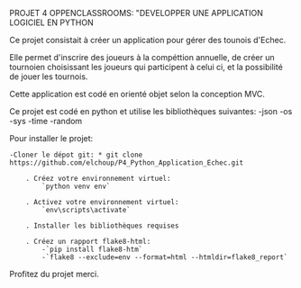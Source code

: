 PROJET 4 OPPENCLASSROOMS: "DEVELOPPER UNE APPLICATION LOGICIEL EN PYTHON

Ce projet consistait à créer un application pour gérer des tounois d'Echec.

Elle permet d'inscrire des joueurs à la compéttion annuelle, 
de créer un tournoien choisissant les joueurs qui participent à celui ci,
 et la possibilité de jouer les tournois.


Cette application est codé en orienté objet selon la conception MVC.

Ce projet est codé en python et utilise les bibliothèques suivantes:
        -json
        -os
        -sys
        -time
        -random


Pour installer le projet: 

    -Cloner le dépot git: * git clone https://github.com/elchoup/P4_Python_Application_Echec.git

        . Créez votre environnement virtuel: 
            `python venv env`

        . Activez votre environnement virtuel:
            `env\scripts\activate`

        . Installer les bibliothèques requises

        . Créez un rapport flake8-html:
            -`pip install flake8-htm`
            -`flake8 --exclude=env --format=html --htmldir=flake8_report`

Profitez du projet merci.